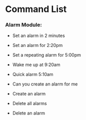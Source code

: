 # Command List

### Alarm Module:

* Set an alarm in 2 minutes

* Set an alarm for 2:20pm

* Set a repeating alarm for 5:00pm

* Wake me up at 9:20am

* Quick alarm 5:10am

* Can you create an alarm for me

* Create an alarm

* Delete all alarms

* Delete an alarm